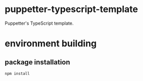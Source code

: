 # puppetter-typescript-template

Puppetter's TypeScript template.

# environment building

## package installation

```
npm install
```
